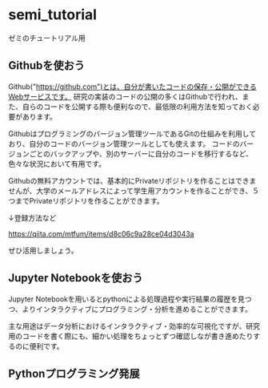 # semi_tutorial
ゼミのチュートリアル用

## Githubを使おう
Github("https://github.com")とは、自分が書いたコードの保存・公開ができるWebサービスです。
研究の実装のコードの公開の多くはGithubで行われ、また、自らのコードを公開する際も便利なので、最低限の利用方法を知っておく必要があります。

Githubはプログラミングのバージョン管理ツールであるGitの仕組みを利用しており、自分のコードのバージョン管理ツールとしても使えます。
コードのバージョンごとのバックアップや、別のサーバーに自分のコードを移行するなど、色々な状況において有用です。

Githubの無料アカウントでは、基本的にPrivateリポジトリを作ることはできませんが、大学のメールアドレスによって学生用アカウントを作ることができ、５つまでPrivateリポジトリを作ることができます。

↓登録方法など

https://qiita.com/mtfum/items/d8c06c9a28ce04d3043a

ぜひ活用しましょう。

## Jupyter Notebookを使おう
Jupyter Notebookを用いるとpythonによる処理過程や実行結果の履歴を見つつ、よりインタラクティブにプログラミング・分析を進めることができます。

主な用途はデータ分析におけるインタラクティブ・効率的な可視化ですが、研究用のコードを書く際にも、細かい処理をちょっとずつ確認しなが書き進めたりするのに便利です。



## Pythonプログラミング発展